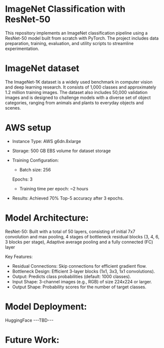 # ImageNet Classification with ResNet-50


This repository implements an ImageNet classification pipeline using a ResNet-50 model built from scratch with PyTorch. The project includes data preparation, training, evaluation, and utility scripts to streamline experimentation.

# ImageNet dataset

The ImageNet-1K dataset is a widely used benchmark in computer vision and deep learning research. It consists of 1,000 classes and approximately 1.2 million training images. The dataset also includes 50,000 validation images and is designed to challenge models with a diverse set of object categories, ranging from animals and plants to everyday objects and scenes.

# AWS setup

- Instance Type: AWS g6dn.8xlarge

- Storage: 500 GB EBS volume for dataset storage

- Training Configuration:

    - Batch size: 256

    Epochs: 3

    - Training time per epoch: ~2 hours

- Results: Achieved 70% Top-5 accuracy after 3 epochs.

# Model Architecture:

ResNet-50: Built with a total of 50 layers, consisting of initial 7x7 convolution and max pooling, 4 stages of bottleneck residual blocks (3, 4, 6, 3 blocks per stage),
Adaptive average pooling and a fully connected (FC) layer

Key Features:

- Residual Connections: Skip connections for efficient gradient flow.
- Bottleneck Design: Efficient 3-layer blocks (1x1, 3x3, 1x1 convolutions).
- Output: Predicts class probabilities (default: 1000 classes).
- Input Shape: 3-channel images (e.g., RGB) of size 224x224 or larger.
- Output Shape: Probability scores for the number of target classes.


# Model Deployment:

HuggingFace ---TBD---

# Future Work:


